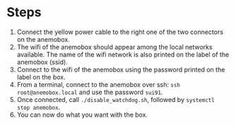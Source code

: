 # Steps

  1. Connect the yellow power cable to the right one of the two connectors on the anemobox.
  2. The wifi of the anemobox should appear among the local networks available. The name of the wifi network is also printed on the label of the anemobox (ssid). 
  3. Connect to the wifi of the anemobox using the password printed on the label on the box.
  4. From a terminal, connect to the anemobox over ssh: ```ssh root@anemobox.local``` and use the password ```sui91```.
  5. Once connected, call ```./disable_watchdog.sh```, followed by ```systemctl stop anemobox```.
  6. You can now do what you want with the box.

